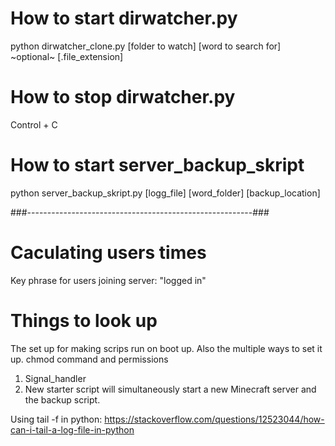 # How to start dirwatcher.py
python dirwatcher_clone.py [folder to watch] [word to search for] ~optional~ [.file_extension]

# How to stop dirwatcher.py
Control + C

# How to start server_backup_skript
python server_backup_skript.py [logg_file] [word_folder] [backup_location]

###--------------------------------------------------------###


# Caculating users times
Key phrase for users joining server: "logged in"


# Things to look up
The set up for making scrips run on boot up. Also the multiple ways to set it up.
chmod command and permissions


1. Signal_handler
2. New starter script will simultaneously
   start a new Minecraft server and the backup script.


Using tail -f in python:
https://stackoverflow.com/questions/12523044/how-can-i-tail-a-log-file-in-python